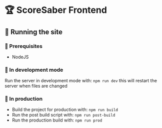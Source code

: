 # 🏆 ScoreSaber Frontend

## 🔌 Running the site

### 🛑 Prerequisites

-  NodeJS

### 🔧 In development mode

Run the server in development mode with: `npm run dev` this will restart the server when files are changed

### 🚀 In production

-  Build the project for production with: `npm run build`
-  Run the post build script with: `npm run post-build`
-  Run the production build with: `npm run prod`
